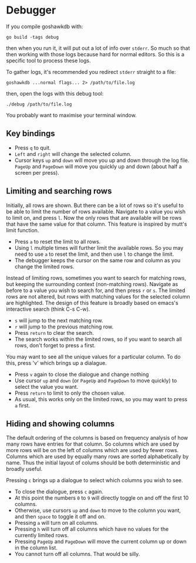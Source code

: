 # Debugger

If you compile goshawkdb with:

    go build -tags debug

then when you run it, it will put out a lot of info over `stderr`. So
much so that then working with those logs because hard for normal
editors. So this is a specific tool to process these logs.

To gather logs, it's recommended you redirect `stderr` straight to a
file:

    goshawkdb ...normal flags... 2> /path/to/file.log

then, open the logs with this debug tool:

    ./debug /path/to/file.log

You probably want to maximise your terminal window.

## Key bindings

* Press `q` to quit.
* `Left` and `right` will change the selected column.
* Cursor keys `up` and `down` will move you up and down through the
  log file. `PageUp` and `PageDown` will move you quickly up and down
  (about half a screen per press).

## Limiting and searching rows

Initially, all rows are shown. But there can be a lot of rows so it's
useful to be able to limit the number of rows available. Navigate to a
value you wish to limit on, and press `l`. Now the only rows that are
available will be rows that have the same value for that column. This
feature is inspired by mutt's limit function.

* Press `a` to reset the limit to all rows.
* Using `l` multiple times will further limit the available rows. So
  you may need to use `a` to reset the limit, and then use `l` to
  change the limit.
* The debugger keeps the cursor on the same row and column as you
  change the limited rows.

Instead of limiting rows, sometimes you want to search for matching
rows, but keeping the surrounding context (non-matching
rows). Navigate as before to a value you wish to search for, and then
press `r` or `s`. The limited rows are not altered, but rows with
matching values for the selected column are highlighted. The design of
this feature is broadly based on emacs's interactive search (think C-s
C-w).

* `s` will jump to the next matching row.
* `r` will jump to the previous matching row.
* Press `return` to clear the search.
* The search works within the limited rows, so if you want to search
  all rows, don't forget to press `a` first.

You may want to see all the unique values for a particular column. To
do this, press 'v' which brings up a dialague.

* Press `v` again to close the dialogue and change nothing
* Use cursor `up` and `down` (or `PageUp` and `PageDown` to move
  quickly) to select the value you want.
* Press `return` to limit to only the chosen value.
* As usual, this works only on the limited rows, so you may want to
  press `a` first.

## Hiding and showing columns

The default ordering of the columns is based on frequency analysis of
how many rows have entries for that column. So columns which are used
by more rows will be on the left of columns which are used by fewer
rows. Columns which are used by equally many rows are sorted
alphabetically by name. Thus the initial layout of colums should be
both deterministic and broadly useful.

Pressing `c` brings up a dialogue to select which columns you wish to
see.

* To close the dialogue, press `c` again.
* At this point the numbers `0` to `9` will directly toggle on and off
  the first 10 columns.
* Otherwise, use cursors `up` and `down` to move to the column you
  want, and then `space` to toggle it off and on.
* Pressing `a` will turn on all columns.
* Pressing `h` will turn off all columns which have no values for the
  currently limited rows.
* Pressing `PageUp` and `PageDown` will move the current column up or
  down in the column list.
* You cannot turn off all columns. That would be silly.
